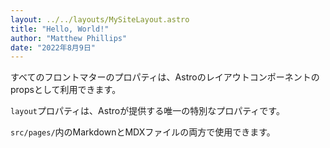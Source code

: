 ```yaml
---
layout: ../../layouts/MySiteLayout.astro
title: "Hello, World!"
author: "Matthew Phillips"
date: "2022年8月9日"
---
```

すべてのフロントマターのプロパティは、Astroのレイアウトコンポーネントのpropsとして利用できます。

`layout`プロパティは、Astroが提供する唯一の特別なプロパティです。

`src/pages/`内のMarkdownとMDXファイルの両方で使用できます。